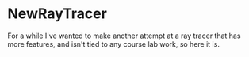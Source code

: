 # NewRayTracer
For a while I've wanted to make another attempt at a ray tracer that has more features, and isn't tied to any course lab work, so here it is.

